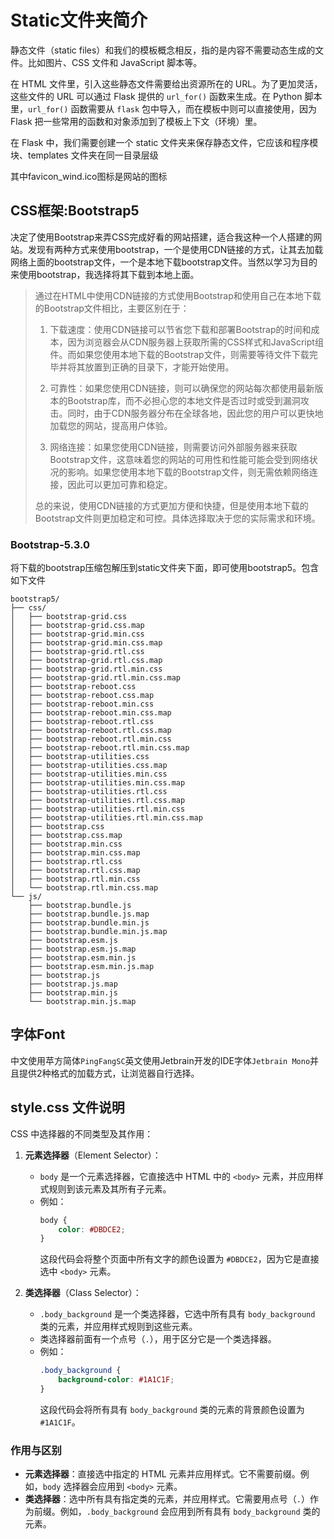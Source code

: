 # Static文件夹简介

静态文件（static files）和我们的模板概念相反，指的是内容不需要动态生成的文件。比如图片、CSS 文件和 JavaScript 脚本等。

在 HTML 文件里，引入这些静态文件需要给出资源所在的 URL。为了更加灵活，这些文件的 URL 可以通过 Flask 提供的 `url_for()` 函数来生成。在 Python 脚本里，`url_for()` 函数需要从 `flask` 包中导入，而在模板中则可以直接使用，因为 Flask 把一些常用的函数和对象添加到了模板上下文（环境）里。

在 Flask 中，我们需要创建一个 static 文件夹来保存静态文件，它应该和程序模块、templates 文件夹在同一目录层级

其中favicon_wind.ico图标是网站的图标

## CSS框架:Bootstrap5

决定了使用Bootstrap来弄CSS完成好看的网站搭建，适合我这种一个人搭建的网站。发现有两种方式来使用bootstrap，一个是使用CDN链接的方式，让其去加载网络上面的bootstrap文件，一个是本地下载bootstrap文件。当然以学习为目的来使用bootstrap，我选择将其下载到本地上面。

> 通过在HTML中使用CDN链接的方式使用Bootstrap和使用自己在本地下载的Bootstrap文件相比，主要区别在于：
>
> 1. 下载速度：使用CDN链接可以节省您下载和部署Bootstrap的时间和成本，因为浏览器会从CDN服务器上获取所需的CSS样式和JavaScript组件。而如果您使用本地下载的Bootstrap文件，则需要等待文件下载完毕并将其放置到正确的目录下，才能开始使用。
>
> 2. 可靠性：如果您使用CDN链接，则可以确保您的网站每次都使用最新版本的Bootstrap库，而不必担心您的本地文件是否过时或受到漏洞攻击。同时，由于CDN服务器分布在全球各地，因此您的用户可以更快地加载您的网站，提高用户体验。
>
> 3. 网络连接：如果您使用CDN链接，则需要访问外部服务器来获取Bootstrap文件，这意味着您的网站的可用性和性能可能会受到网络状况的影响。如果您使用本地下载的Bootstrap文件，则无需依赖网络连接，因此可以更加可靠和稳定。
>
> 总的来说，使用CDN链接的方式更加方便和快捷，但是使用本地下载的Bootstrap文件则更加稳定和可控。具体选择取决于您的实际需求和环境。

### Bootstrap-5.3.0

将下载的bootstrap压缩包解压到static文件夹下面，即可使用bootstrap5。包含如下文件

```shell
bootstrap5/
├── css/
│   ├── bootstrap-grid.css
│   ├── bootstrap-grid.css.map
│   ├── bootstrap-grid.min.css
│   ├── bootstrap-grid.min.css.map
│   ├── bootstrap-grid.rtl.css
│   ├── bootstrap-grid.rtl.css.map
│   ├── bootstrap-grid.rtl.min.css
│   ├── bootstrap-grid.rtl.min.css.map
│   ├── bootstrap-reboot.css
│   ├── bootstrap-reboot.css.map
│   ├── bootstrap-reboot.min.css
│   ├── bootstrap-reboot.min.css.map
│   ├── bootstrap-reboot.rtl.css
│   ├── bootstrap-reboot.rtl.css.map
│   ├── bootstrap-reboot.rtl.min.css
│   ├── bootstrap-reboot.rtl.min.css.map
│   ├── bootstrap-utilities.css
│   ├── bootstrap-utilities.css.map
│   ├── bootstrap-utilities.min.css
│   ├── bootstrap-utilities.min.css.map
│   ├── bootstrap-utilities.rtl.css
│   ├── bootstrap-utilities.rtl.css.map
│   ├── bootstrap-utilities.rtl.min.css
│   ├── bootstrap-utilities.rtl.min.css.map
│   ├── bootstrap.css
│   ├── bootstrap.css.map
│   ├── bootstrap.min.css
│   ├── bootstrap.min.css.map
│   ├── bootstrap.rtl.css
│   ├── bootstrap.rtl.css.map
│   ├── bootstrap.rtl.min.css
│   └── bootstrap.rtl.min.css.map
└── js/
    ├── bootstrap.bundle.js
    ├── bootstrap.bundle.js.map
    ├── bootstrap.bundle.min.js
    ├── bootstrap.bundle.min.js.map
    ├── bootstrap.esm.js
    ├── bootstrap.esm.js.map
    ├── bootstrap.esm.min.js
    ├── bootstrap.esm.min.js.map
    ├── bootstrap.js
    ├── bootstrap.js.map
    ├── bootstrap.min.js
    └── bootstrap.min.js.map

```



## 字体Font

中文使用苹方简体`PingFangSC`英文使用Jetbrain开发的IDE字体`Jetbrain Mono`并且提供2种格式的加载方式，让浏览器自行选择。

## style.css 文件说明
CSS 中选择器的不同类型及其作用：

1. **元素选择器**（Element Selector）：
   - `body` 是一个元素选择器，它直接选中 HTML 中的 `<body>` 元素，并应用样式规则到该元素及其所有子元素。
   - 例如：
     ```css
     body {
         color: #DBDCE2;
     }
     ```
     这段代码会将整个页面中所有文字的颜色设置为 `#DBDCE2`，因为它是直接选中 `<body>` 元素。

2. **类选择器**（Class Selector）：
   - `.body_background` 是一个类选择器，它选中所有具有 `body_background` 类的元素，并应用样式规则到这些元素。
   - 类选择器前面有一个点号（`.`），用于区分它是一个类选择器。
   - 例如：
     ```css
     .body_background {
         background-color: #1A1C1F;
     }
     ```
     这段代码会将所有具有 `body_background` 类的元素的背景颜色设置为 `#1A1C1F`。

### 作用与区别

- **元素选择器**：直接选中指定的 HTML 元素并应用样式。它不需要前缀。例如，`body` 选择器会应用到 `<body>` 元素。
- **类选择器**：选中所有具有指定类的元素，并应用样式。它需要用点号（`.`）作为前缀。例如，`.body_background` 会应用到所有具有 `body_background` 类的元素。

